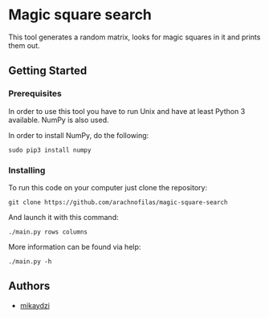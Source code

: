 # Magic square search

This tool generates a random matrix, looks for magic squares in it and prints them out.

## Getting Started

### Prerequisites

In order to use this tool you have to run Unix and have at least Python 3 available. NumPy is also used.

In order to install NumPy, do the following:

```
sudo pip3 install numpy
```

### Installing

To run this code on your computer just clone the repository:

```
git clone https://github.com/arachnofilas/magic-square-search
```

And launch it with this command:

```
./main.py rows columns
```

More information can be found via help:

```
./main.py -h
```

## Authors

* [mikaydzi](https://github.com/mikaydzi)
